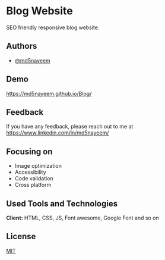 
# Blog Website

SEO friendly responsive blog website.


## Authors

- [@md5nayeem](https://www.github.com/md5nayeem)


## Demo

https://md5nayeem.github.io/Blog/


## Feedback

If you have any feedback, please reach out to me at https://www.linkedin.com/in/md5nayeem/


## Focusing on

- Image optimization
- Accessibility
- Code validation
- Cross platform


## Used Tools and Technologies

**Client:** HTML, CSS, JS, Font awesome, Google Font and so on



## License

[MIT](LICENSE)